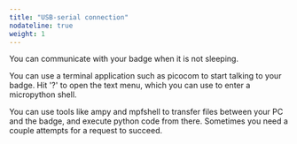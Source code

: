 ```yaml
---
title: "USB-serial connection"
nodateline: true
weight: 1
---
```


You can communicate with your badge when it is not sleeping.

You can use a terminal application such as picocom to start talking to your
badge. Hit '?' to open the text menu, which you can use to enter a
micropython shell.

You can use tools like ampy and mpfshell to transfer files between your PC
and the badge, and execute python code from there. Sometimes you need a couple
attempts for a request to succeed.
